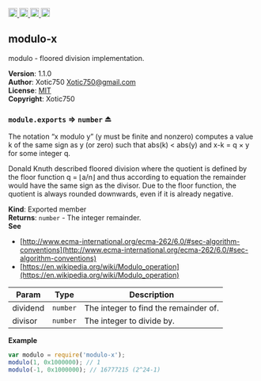 <a href="https://travis-ci.org/Xotic750/modulo-x"
   title="Travis status">
<img
   src="https://travis-ci.org/Xotic750/modulo-x.svg?branch=master"
   alt="Travis status" height="18"/>
</a>
<a href="https://david-dm.org/Xotic750/modulo-x"
   title="Dependency status">
<img src="https://david-dm.org/Xotic750/modulo-x.svg"
   alt="Dependency status" height="18"/>
</a>
<a href="https://david-dm.org/Xotic750/modulo-x#info=devDependencies"
   title="devDependency status">
<img src="https://david-dm.org/Xotic750/modulo-x/dev-status.svg"
   alt="devDependency status" height="18"/>
</a>
<a href="https://badge.fury.io/js/modulo-x" title="npm version">
<img src="https://badge.fury.io/js/modulo-x.svg"
   alt="npm version" height="18"/>
</a>
<a name="module_modulo-x"></a>

## modulo-x
modulo - floored division implementation.

**Version**: 1.1.0  
**Author**: Xotic750 <Xotic750@gmail.com>  
**License**: [MIT](&lt;https://opensource.org/licenses/MIT&gt;)  
**Copyright**: Xotic750  
<a name="exp_module_modulo-x--module.exports"></a>

### `module.exports` ⇒ <code>number</code> ⏏
The notation “x modulo y” (y must be finite and nonzero) computes a value k
of the same sign as y (or zero) such that abs(k) < abs(y) and x-k = q × y
for some integer q.

Donald Knuth described floored division where the quotient is defined by
the floor function q = ⌊a/n⌋ and thus according to equation the remainder
would have the same sign as the divisor. Due to the floor function, the
quotient is always rounded downwards, even if it is already negative.

**Kind**: Exported member  
**Returns**: <code>number</code> - The  integer remainder.  
**See**

- [http://www.ecma-international.org/ecma-262/6.0/#sec-algorithm-conventions](http://www.ecma-international.org/ecma-262/6.0/#sec-algorithm-conventions)
- [https://en.wikipedia.org/wiki/Modulo_operation](https://en.wikipedia.org/wiki/Modulo_operation)


| Param | Type | Description |
| --- | --- | --- |
| dividend | <code>number</code> | The integer to find the remainder of. |
| divisor | <code>number</code> | The integer to divide by. |

**Example**  
```js
var modulo = require('modulo-x');
modulo(1, 0x1000000); // 1
modulo(-1, 0x1000000); // 16777215 (2^24-1)
```
